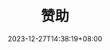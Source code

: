 ---
date: 2023-12-27T14:38:19+08:00
tags: 
title: 赞助
slug: sponsor
share: true
canonicalURL: 
keywords: 
description: 
series: 
lastmod: 
cover:
  image: 
author: 
dir: /
ShowToc: false
---